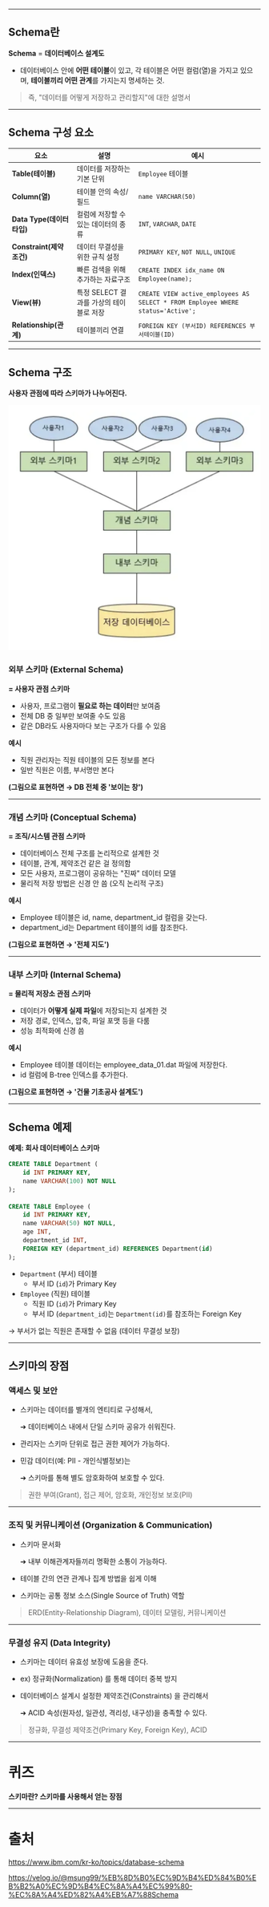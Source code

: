 
---

## **Schema란**

**Schema** = **데이터베이스 설계도**

- 데이터베이스 안에 **어떤 테이블**이 있고, 각 테이블은 어떤 컬럼(열)을 가지고 있으며, **테이블끼리 어떤 관계**를 가지는지 명세하는 것.

> 즉, "데이터를 어떻게 저장하고 관리할지"에 대한 설명서
> 

---

## **Schema 구성 요소**

| 요소 | 설명 | 예시 |
| --- | --- | --- |
| **Table(테이블)** | 데이터를 저장하는 기본 단위 | `Employee` 테이블 |
| **Column(열)** | 테이블 안의 속성/필드 | `name VARCHAR(50)` |
| **Data Type(데이터 타입)** | 컬럼에 저장할 수 있는 데이터의 종류 | `INT`, `VARCHAR`, `DATE` |
| **Constraint(제약조건)** | 데이터 무결성을 위한 규칙 설정 | `PRIMARY KEY`, `NOT NULL`, `UNIQUE` |
| **Index(인덱스)** | 빠른 검색을 위해 추가하는 자료구조 | `CREATE INDEX idx_name ON Employee(name);` |
| **View(뷰)** | 특정 SELECT 결과를 가상의 테이블로 저장 | `CREATE VIEW active_employees AS SELECT * FROM Employee WHERE status='Active';` |
| **Relationship(관계)** | 테이블끼리 연결 | `FOREIGN KEY (부서ID) REFERENCES 부서테이블(ID)` |

---

## Schema 구조

**사용자 관점에 따라 스키마가 나누어진다.**

![스크린샷 2025-04-27 오후 7.50.39.png](./img/10_schema/1.png)

### 외부 스키마 (External Schema)

**= 사용자 관점 스키마**

- 사용자, 프로그램이 **필요로 하는 데이터**만 보여줌
- 전체 DB 중 일부만 보여줄 수도 있음
- 같은 DB라도 사용자마다 보는 구조가 다를 수 있음

**예시**

- 직원 관리자는 직원 테이블의 모든 정보를 본다
- 일반 직원은 이름, 부서명만 본다

**(그림으로 표현하면 → DB 전체 중 '보이는 창')**

---

### 개념 스키마 (Conceptual Schema)

**= 조직/시스템 관점 스키마**

- 데이터베이스 전체 구조를 논리적으로 설계한 것
- 테이블, 관계, 제약조건 같은 걸 정의함
- 모든 사용자, 프로그램이 공유하는 "진짜" 데이터 모델
- 물리적 저장 방법은 신경 안 씀 (오직 논리적 구조)

**예시**

- Employee 테이블은 id, name, department_id 컬럼을 갖는다.
- department_id는 Department 테이블의 id를 참조한다.

**(그림으로 표현하면 → '전체 지도')**

---

### 내부 스키마 (Internal Schema)

**= 물리적 저장소 관점 스키마**

- 데이터가 **어떻게 실제 파일**에 저장되는지 설계한 것
- 저장 경로, 인덱스, 압축, 파일 포맷 등을 다룸
- 성능 최적화에 신경 씀

**예시**

- Employee 테이블 데이터는 employee_data_01.dat 파일에 저장한다.
- id 컬럼에 B-tree 인덱스를 추가한다.

**(그림으로 표현하면 → '건물 기초공사 설계도')**

---

## **Schema 예제**

**예제: 회사 데이터베이스 스키마**

```sql
CREATE TABLE Department (
    id INT PRIMARY KEY,
    name VARCHAR(100) NOT NULL
);

CREATE TABLE Employee (
    id INT PRIMARY KEY,
    name VARCHAR(50) NOT NULL,
    age INT,
    department_id INT,
    FOREIGN KEY (department_id) REFERENCES Department(id)
);

```

- `Department` (부서) 테이블
    - 부서 ID (`id`)가 Primary Key
- `Employee` (직원) 테이블
    - 직원 ID (`id`)가 Primary Key
    - 부서 ID (`department_id`)는 `Department(id)`를 참조하는 Foreign Key

→ 부서가 없는 직원은 존재할 수 없음 (데이터 무결성 보장)

---

## 스키마의 장점

### **액세스 및 보안**

- 스키마는 데이터를 별개의 엔티티로 구성해서,

  ➔ 데이터베이스 내에서 단일 스키마 공유가 쉬워진다.

- 관리자는 스키마 단위로 접근 권한 제어가 가능하다.
- 민감 데이터(예: PII - 개인식별정보)는

  ➔ 스키마를 통해 별도 암호화하여 보호할 수 있다.


> 권한 부여(Grant), 접근 제어, 암호화, 개인정보 보호(PII)
>

---

### **조직 및 커뮤니케이션 (Organization & Communicat**ion)

- 스키마 문서화

  ➔ 내부 이해관계자들끼리 명확한 소통이 가능하다.

- 테이블 간의 연관 관계나 집계 방법을 쉽게 이해
- 스키마는 공통 정보 소스(Single Source of Truth) 역할

> ERD(Entity-Relationship Diagram), 데이터 모델링, 커뮤니케이션
>

---

### **무결성 유지 (Data Integrity)**

- 스키마는 데이터 유효성 보장에 도움을 준다.
- ex) 정규화(Normalization) 를 통해 데이터 중복 방지
- 데이터베이스 설계시 설정한 제약조건(Constraints) 을 관리해서

  ➔ ACID 속성(원자성, 일관성, 격리성, 내구성)을 충족할 수 있다.


> 정규화, 무결성 제약조건(Primary Key, Foreign Key), ACID
>

---

# 퀴즈

**스키마란? 스키마를 사용해서 얻는 장점**

---

# 출처

https://www.ibm.com/kr-ko/topics/database-schema

https://velog.io/@msung99/%EB%8D%B0%EC%9D%B4%ED%84%B0%EB%B2%A0%EC%9D%B4%EC%8A%A4%EC%99%80-%EC%8A%A4%ED%82%A4%EB%A7%88Schema